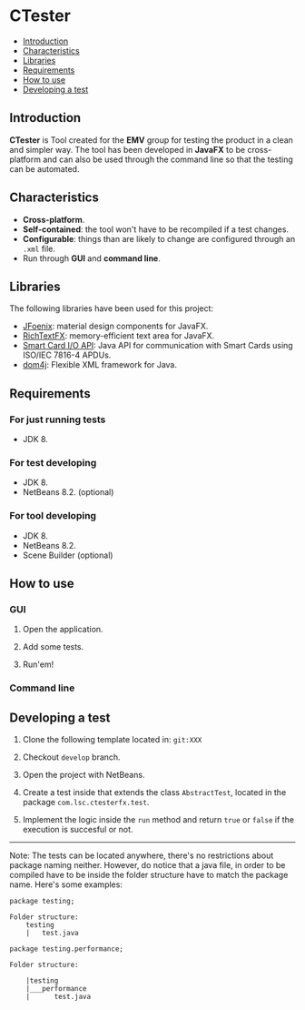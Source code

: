 # CTester

- [Introduction](#Introduction)
- [Characteristics](#Characteristics)
- [Libraries](#Libraries)
- [Requirements](#Requirements)
- [How to use](#How&#32;to&#32;use)
- [Developing a test](#Developing&#32;a&#32;test)

## Introduction

__CTester__ is Tool created for the __EMV__ group for testing the product in a clean and simpler way. The tool has been developed in __JavaFX__ to be cross-platform and can also be used through the command line so that the testing can be automated.

## Characteristics

- __Cross-platform__.
- __Self-contained__: the tool won't have to be recompiled if a test changes.
- __Configurable__: things than are likely to change are configured through an `.xml` file.
- Run through __GUI__ and __command line__.

## Libraries

The following libraries have been used for this project:

- [JFoenix](https://github.com/jfoenixadmin/JFoenix): material design components for JavaFX.
- [RichTextFX](https://github.com/FXMisc/RichTextFX): memory-efficient text area for JavaFX.
- [Smart Card I/O API](https://docs.oracle.com/javase/7/docs/jre/api/security/smartcardio/spec/): Java API for communication with Smart Cards using ISO/IEC 7816-4 APDUs.
- [dom4j](https://dom4j.github.io/): Flexible XML framework for Java.

## Requirements

### For just running tests

- JDK 8.

### For test developing

- JDK 8.
- NetBeans 8.2. (optional)

### For tool developing

- JDK 8.
- NetBeans 8.2.
- Scene Builder (optional)

## How to use

### GUI

1. Open the application.

2. Add some tests.

3. Run'em!

### Command line

## Developing a test

1. Clone the following template located in: `git:XXX`

2. Checkout `develop` branch.

3. Open the project with NetBeans.

4. Create a test inside that extends the class `AbstractTest`, located in the package `com.lsc.ctesterfx.test`.

5. Implement the logic inside the `run` method and return `true` or `false` if the execution is succesful or not.

---

Note: The tests can be located anywhere, there's no restrictions about package naming neither. However, do notice that a java file, in order to be compiled have to be inside the folder structure have to match the package name. Here's some examples:

```#comment
package testing;

Folder structure:
    testing
    |   test.java
```

```#comment
package testing.performance;

Folder structure:

    |testing
    |___performance
    |      test.java
```

